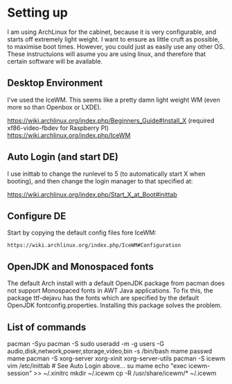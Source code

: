 Setting up
==========

I am using ArchLinux for the cabinet, because it is very configurable, and starts off extremely light weight. I want to ensure as little cruft as possible, to maximise boot times. However, you could just as easily use any other OS. These instructuions will asume you are using linux, and therefore that certain software will be available.

Desktop Environment
-------------------

I've used the IceWM. This seems like a pretty damn light weight WM (even more so than Openbox or LXDE). 

https://wiki.archlinux.org/index.php/Beginners_Guide#Install_X (required xf86-video-fbdev for Raspberry PI)
https://wiki.archlinux.org/index.php/IceWM

Auto Login (and start DE)
------------------------------------------

I use inittab to change the runlevel to 5 (to automatically start X when booting), and then change the login manager to that specified at:

https://wiki.archlinux.org/index.php/Start_X_at_Boot#inittab


Configure DE
------------

Start by copying the default config files fore IceWM:

	https://wiki.archlinux.org/index.php/IceWM#Configuration


OpenJDK and Monospaced fonts
----------------------------
The default Arch install with a default OpenJDK package from pacman does not support Monospaced fonts in AWT Java applications. To fix this, the package ttf-dejavu has the fonts which are specified by the default OpenJDK fontconfig.properties. Installing this package solves the problem.


List of commands
----------------
pacman -Syu
pacman -S sudo
useradd -m -g users -G audio,disk,network,power,storage,video,bin -s /bin/bash mame
passwd mame
pacman -S xorg-server xorg-xinit xorg-server-utils
pacman -S icewm
vim /etc/inittab # See Auto Login above...
su mame
echo "exec icewm-session" >> ~/.xinitrc
mkdir ~/.icewm
cp -R /usr/share/icewm/* ~/.icewm



